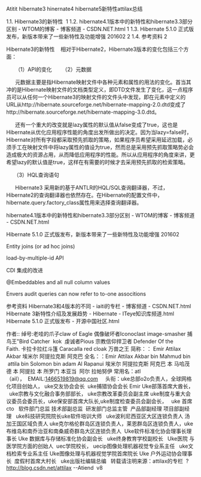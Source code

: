 Atitit hibernate3 hinernate4 hibernate5新特性attilax总结

1.1. Hibernate3的新特性 	1
1.2. hibernate4.1版本中的新特性和hibernate3.3部分区别 - WTOM的博客 - 博客频道 - CSDN.NET.html	1
1.3. Hibernate 5.1.0 正式版发布，新版本带来了一些新特性及功能增强 201602	2
1.4. 参考资料	2

Hibernate3的新特性 
  相对于Hibernate2，Hibernate3版本的变化包括三个方面： 

      （1）API的变化 
     （2）元数据 

      元数据主要是指Hibernate映射文件中各种元素和属性的用法的变化。首当其冲的是Hibernate映射文件的文档类型定义，即DTD文件发生了变化，这一点程序员可以从任何一个Hibernate3的映射文件的文件头中发现，即在元素中定义的URL从http://hibernate.sourceforge.net/hibernate-mapping-2.0.dtd变成了http://hibernate.sourceforge.net/hibernate-mapping-3.0.dtd。 

      还有一个重大的改变就是lazy属性的默认值从false变成了true，这也是Hibernate从优化应用程序性能的角度出发所做出的决定。因为当lazy=false时，Hibernate对所有字段都采取预先抓取的策略，如果程序员希望采用延迟加载，必须手工在映射文件中将lazy属性的值设为true，然而总是采用预先抓取策略势必会造成极大的资源占用，从而降低应用程序的性能。所以从应用程序的角度来讲，更希望lazy的默认值是true，这样在有需要的时候才去采用预先抓取的检索策略。 

     （3）HQL查询语句 

      Hibernate3 采用新的基于ANTLR的HQL/SQL查询翻译器，不过，Hibernate2的查询翻译器也依然存在。在Hibernate的配置文件中，hibernate.query.factory_class属性用来选择查询翻译器。 

hibernate4.1版本中的新特性和hibernate3.3部分区别 - WTOM的博客 - 博客频道 - CSDN.NET.html

Hibernate 5.1.0 正式版发布，新版本带来了一些新特性及功能增强 201602

Entity joins (or ad hoc joins)


load-by-multiple-id API


CDI 集成的改进


@Embeddables and all null column values


Envers audit queries can now refer to to-one associtions


参考资料
Hibernate3和4版本的不同 - iaiti的专栏 - 博客频道 - CSDN.NET.html
Hibernate 3新特性介绍及发展趋势 - Hibernate - ITeye知识库频道.html
Hibernate 5.1.0 正式版发布 - 开源中国社区.html

作者:: 绰号:老哇的爪子claw of Eagle 偶像破坏者Iconoclast image-smasher
捕鸟王"Bird Catcher  kok  虔诚者Pious 宗教信仰捍卫者 Defender Of the Faith. 卡拉卡拉红斗篷 Caracalla red cloak 万兽之王
简称：： Emir Attilax Akbar 埃米尔 阿提拉克斯 阿克巴
全名：：Emir Attilax Akbar bin Mahmud bin  attila bin Solomon bin adam Al Rapanui 埃米尔 阿提拉克斯 阿克巴 本 马哈茂德 本 阿提拉 本 所罗门 本亚当  阿尔 拉帕努伊
常用名：atl（ail），  EMAIL:1466519819@qq.com
 
 
头衔：uke总部o2o负责人，全球网格化项目创始人，
uke交友协会会长  uke捕猎协会会长 Emir Uke部落首席大酋长，
 
uke宗教与文化融合事务部部长， uke宗教改革委员会副主席
uke制度与重大会议委员会委员长，uke保安部首席大队长,uke制度检查委员会副会长，
 
uke 首席cto   软件部门总监 技术部副总监  研发部门总监主管  产品部副经理 项目部副经理   uke科技研究院院长uke软件培训大师
 
uke波利尼西亚区大区连锁负责人 汤加王国区域负责人 uke克尔格伦群岛区连锁负责人，莱恩群岛区连锁负责人，uke布维岛和南乔治亚和南桑威奇群岛大区连锁负责人
 Uke软件标准化协会理事长理事长 Uke 数据库与存储标准化协会副会长
 
uke终身教育学校副校长   Uke医院 与医学院方面的创始人
 uec学院校长， uecip图像处理机器视觉专业系主任   uke文档检索专业系主任
Uke图像处理与机器视觉学院首席院长
Uke 户外运动协会理事长  度假村首席大村长   uke出版社编辑总编
 
转载请注明来源：attilax的专栏  ?http://blog.csdn.net/attilax
--Atiend  v8

